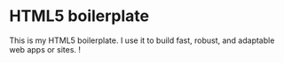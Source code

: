 # HTML5 boilerplate
This is my HTML5 boilerplate. I use it to build fast, robust, and adaptable web apps or sites.
!
